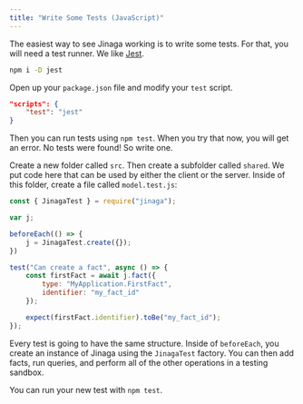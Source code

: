 ```yaml
---
title: "Write Some Tests (JavaScript)"
---
```


The easiest way to see Jinaga working is to write some tests.
For that, you will need a test runner.
We like [Jest](https://jestjs.io/).

```bash
npm i -D jest
```

Open up your `package.json` file and modify your `test` script.

```json
"scripts": {
    "test": "jest"
}
```

Then you can run tests using `npm test`.
When you try that now, you will get an error.
No tests were found!
So write one.

Create a new folder called `src`.
Then create a subfolder called `shared`.
We put code here that can be used by either the client or the server.
Inside of this folder, create a file called `model.test.js`:

```javascript
const { JinagaTest } = require("jinaga");

var j;

beforeEach(() => {
    j = JinagaTest.create({});
})

test("Can create a fact", async () => {
    const firstFact = await j.fact({
        type: "MyApplication.FirstFact",
        identifier: "my_fact_id"
    });

    expect(firstFact.identifier).toBe("my_fact_id");
});
```

Every test is going to have the same structure.
Inside of `beforeEach`, you create an instance of Jinaga using the `JinagaTest` factory.
You can then add facts, run queries, and perform all of the other operations in a testing sandbox.

You can run your new test with `npm test`.